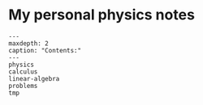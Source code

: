 # My personal physics notes

```{toctree}
---
maxdepth: 2
caption: "Contents:"
---
physics
calculus
linear-algebra
problems
tmp
```
